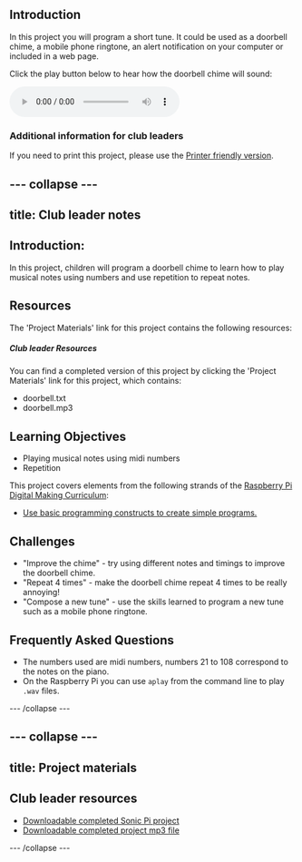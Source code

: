 ## Introduction

In this project you will program a short tune. It could be used as a doorbell chime, a mobile phone ringtone, an alert notification on your computer or included in a web page.

<div id="audio-preview" class="pdf-hidden">

Click the play button below to hear how the doorbell chime will sound:

<audio controls preload>
  <source src="resources/doorbell.mp3" type="audio/mpeg">
Your browser does not support the <code>audio</code> element.
</audio>

</div>

### Additional information for club leaders

If you need to print this project, please use the [Printer friendly version](https://projects.raspberrypi.org/en/projects/compose-tune/print).


--- collapse ---
---
title: Club leader notes
---

## Introduction:
In this project, children will program a doorbell chime to learn how to play musical notes using numbers and use repetition to repeat notes.

## Resources

The 'Project Materials' link for this project contains the following resources:

##### Club leader Resources

You can find a completed version of this project by clicking the 'Project Materials' link for this project, which contains:

+ doorbell.txt
+ doorbell.mp3

## Learning Objectives
+ Playing musical notes using midi numbers
+ Repetition

This project covers elements from the following strands of the [Raspberry Pi Digital Making Curriculum](https://rpf.io/curriculum):

+ [Use basic programming constructs to create simple programs.](https://www.raspberrypi.org/curriculum/programming/creator)

## Challenges
+ "Improve the chime" - try using different notes and timings to improve the doorbell chime.
+ "Repeat 4 times" - make the doorbell chime repeat 4 times to be really annoying!
+ "Compose a new tune" - use the skills learned to program a new tune such as a mobile phone ringtone.

## Frequently Asked Questions
+ The numbers used are midi numbers, numbers 21 to 108 correspond to the notes on the piano.
+ On the Raspberry Pi you can use `aplay` from the command line to play `.wav` files.

--- /collapse ---

--- collapse ---
---
title: Project materials
---

## Club leader resources
* [Downloadable completed Sonic Pi project](resources/doorbell.txt)
* [Downloadable completed project mp3 file](resources/doorbell.mp3)

--- /collapse ---
